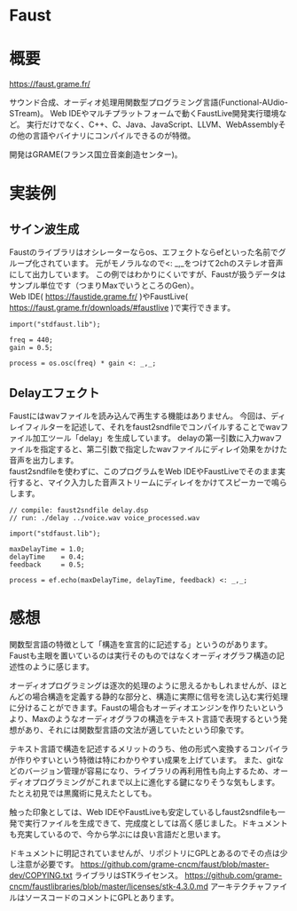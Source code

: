 Faust
===

# 概要

https://faust.grame.fr/

サウンド合成、オーディオ処理用関数型プログラミング言語(Functional-AUdio-STream)。
Web IDEやマルチプラットフォームで動くFaustLive開発実行環境など。
実行だけでなく、C++、C、Java、JavaScript、LLVM、WebAssemblyその他の言語やバイナリにコンパイルできるのが特徴。

開発はGRAME(フランス国立音楽創造センター)。


# 実装例

## サイン波生成

Faustのライブラリはオシレーターならos、エフェクトならefといった名前でグループ化されています。
元がモノラルなので<: _,_をつけて2chのステレオ音声にして出力しています。
この例ではわかりにくいですが、Faustが扱うデータはサンプル単位です（つまりMaxでいうところのGen）。  
Web IDE( https://faustide.grame.fr/ )やFaustLive( https://faust.grame.fr/downloads/#faustlive )で実行できます。

```faust
import("stdfaust.lib");

freq = 440;
gain = 0.5;

process = os.osc(freq) * gain <: _,_;
```

## Delayエフェクト

Faustにはwavファイルを読み込んで再生する機能はありません。
今回は、ディレイフィルターを記述して、それをfaust2sndfileでコンパイルすることでwavファイル加工ツール「delay」を生成しています。
delayの第一引数に入力wavファイルを指定すると、第二引数で指定したwavファイルにディレイ効果をかけた音声を出力します。  
faust2sndfileを使わずに、このプログラムをWeb IDEやFaustLiveでそのまま実行すると、マイク入力した音声ストリームにディレイをかけてスピーカーで鳴らします。

```faust
// compile: faust2sndfile delay.dsp
// run: ./delay ../voice.wav voice_processed.wav

import("stdfaust.lib");

maxDelayTime = 1.0;
delayTime    = 0.4;
feedback     = 0.5;

process = ef.echo(maxDelayTime, delayTime, feedback) <: _,_;
```


# 感想

関数型言語の特徴として「構造を宣言的に記述する」というのがあります。
Faustも主眼を置いているのは実行そのものではなくオーディオグラフ構造の記述性のように感じます。

オーディオプログラミングは逐次的処理のように思えるかもしれませんが、ほとんどの場合構造を定義する静的な部分と、構造に実際に信号を流し込む実行処理に分けることができます。Faustの場合もオーディオエンジンを作りたいというより、Maxのようなオーディオグラフの構造をテキスト言語で表現するという発想があり、それには関数型言語の文法が適していたという印象です。

テキスト言語で構造を記述するメリットのうち、他の形式へ変換するコンパイラが作りやすいという特徴は特にわかりやすい成果を上げています。
また、gitなどのバージョン管理が容易になり、ライブラリの再利用性も向上するため、オーディオプログラミングがこれまで以上に進化する鍵になりそうな気もします。  
たとえ初見では黒魔術に見えたとしても。

触った印象としては、Web IDEやFaustLiveも安定しているしfaust2sndfileも一発で実行ファイルを生成できて、完成度としては高く感じました。ドキュメントも充実しているので、今から学ぶには良い言語だと思います。

ドキュメントに明記されていませんが、リポジトリにGPLとあるのでその点は少し注意が必要です。
https://github.com/grame-cncm/faust/blob/master-dev/COPYING.txt
ライブラリはSTKライセンス。
https://github.com/grame-cncm/faustlibraries/blob/master/licenses/stk-4.3.0.md
アーキテクチャファイルはソースコードのコメントにGPLとあります。
